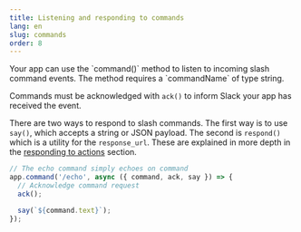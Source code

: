 ```yaml
---
title: Listening and responding to commands
lang: en
slug: commands
order: 8
---
```


<div class="section-content">
Your app can use the `command()` method to listen to incoming slash command events. The method requires a `commandName` of type string.

Commands must be acknowledged with `ack()` to inform Slack your app has received the event.

There are two ways to respond to slash commands. The first way is to use `say()`, which accepts a string or JSON payload. The second is `respond()` which is a utility for the `response_url`. These are explained in more depth in the [responding to actions](#action-respond) section.
</div>

```javascript
// The echo command simply echoes on command
app.command('/echo', async ({ command, ack, say }) => {
  // Acknowledge command request
  ack();

  say(`${command.text}`);
});
```
